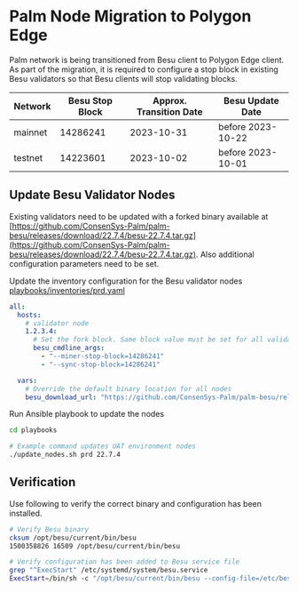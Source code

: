 
# Palm Node Migration to Polygon Edge

Palm network is being transitioned from Besu client to Polygon Edge client. As part of the migration, it is required to configure
a stop block in existing Besu validators so that Besu clients will stop validating blocks. 

| Network | Besu Stop Block | Approx. Transition Date | Besu Update Date  |
|---------|-----------------|-------------------------|-------------------|
| mainnet |    14286241     |   2023-10-31            | before 2023-10-22 |
| testnet |    14223601     |   2023-10-02            | before 2023-10-01 |


## Update Besu Validator Nodes

Existing validators need to be updated with a forked binary available at [https://github.com/ConsenSys-Palm/palm-besu/releases/download/22.7.4/besu-22.7.4.tar.gz](https://github.com/ConsenSys-Palm/palm-besu/releases/download/22.7.4/besu-22.7.4.tar.gz). Also additional configuration parameters need to be set.

Update the inventory configuration for the Besu validator nodes
[playbooks/inventories/prd.yaml](playbooks/inventories/prd.yaml)
```yaml
all:
  hosts:
    # validator node
    1.2.3.4:
      # Set the fork block. Same block value must be set for all validators
      besu_cmdline_args:
        - "--miner-stop-block=14286241"
        - "--sync-stop-block=14286241"

  vars:
    # Override the default binary location for all nodes
    besu_download_url: "https://github.com/ConsenSys-Palm/palm-besu/releases/download/22.7.4/besu-22.7.4.tar.gz"
```
Run Ansible playbook to update the nodes
```bash
cd playbooks

# Example command updates UAT environment nodes
./update_nodes.sh prd 22.7.4
```

## Verification
Use following to verify the correct binary and configuration has been installed.

```bash
# Verify Besu binary
cksum /opt/besu/current/bin/besu
1500358826 16509 /opt/besu/current/bin/besu

# Verify configuration has been added to Besu service file
grep "^ExecStart" /etc/systemd/system/besu.service
ExecStart=/bin/sh -c "/opt/besu/current/bin/besu --config-file=/etc/besu/config.toml --miner-stop-block=14286241 --sync-stop-block=14286241 >> /var/log/besu/besu.log 2>&1"
```